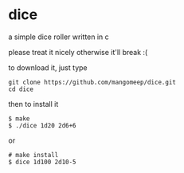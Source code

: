# dice

a simple dice roller written in c

please treat it nicely otherwise it'll break :(

to download it, just type
```
git clone https://github.com/mangomeep/dice.git
cd dice
```
then to install it
```
$ make
$ ./dice 1d20 2d6+6
```
or
```
# make install
$ dice 1d100 2d10-5
```
